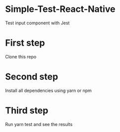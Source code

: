# Simple-Test-React-Native
Test input component with Jest 

# First step
Clone this repo 

# Second step
Install all dependencies using yarn or npm

# Third step
Run yarn test and see the results
